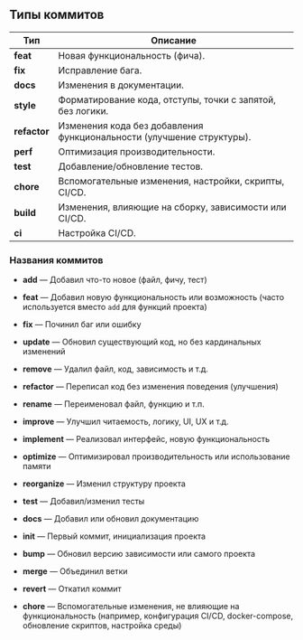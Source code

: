 
## Типы коммитов

| Тип          | Описание                                                              |
| ------------ | --------------------------------------------------------------------- |
| **feat**     | Новая функциональность (фича).                                        |
| **fix**      | Исправление бага.                                                     |
| **docs**     | Изменения в документации.                                             |
| **style**    | Форматирование кода, отступы, точки с запятой, без логики.            |
| **refactor** | Изменения кода без добавления функциональности (улучшение структуры). |
| **perf**     | Оптимизация производительности.                                       |
| **test**     | Добавление/обновление тестов.                                         |
| **chore**    | Вспомогательные изменения, настройки, скрипты, CI/CD.                 |
| **build**    | Изменения, влияющие на сборку, зависимости или CI/CD.                 |
| **ci**       | Настройка CI/CD.                                                      |
### Названия коммитов

- **add** — Добавил что-то новое (файл, фичу, тест)
    
- **feat** — Добавил новую функциональность или возможность (часто используется вместо `add` для функций проекта)
    
- **fix** — Починил баг или ошибку
    
- **update** — Обновил существующий код, но без кардинальных изменений
    
- **remove** — Удалил файл, код, зависимость и т.д.
    
- **refactor** — Переписал код без изменения поведения (улучшения)
    
- **rename** — Переименовал файл, функцию и т.п.
    
- **improve** — Улучшил читаемость, логику, UI, UX и т.д.
    
- **implement** — Реализовал интерфейс, новую функциональность
    
- **optimize** — Оптимизировал производительность или использование памяти
    
- **reorganize** — Изменил структуру проекта
    
- **test** — Добавил/изменил тесты
    
- **docs** — Добавил или обновил документацию
    
- **init** — Первый коммит, инициализация проекта
    
- **bump** — Обновил версию зависимости или самого проекта
    
- **merge** — Объединил ветки
    
- **revert** — Откатил коммит
    
- **chore** — Вспомогательные изменения, не влияющие на функциональность (например, конфигурация CI/CD, docker-compose, обновление скриптов, настройка среды)